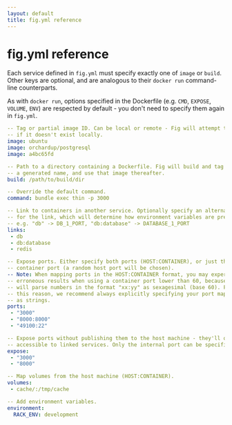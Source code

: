 ```yaml
---
layout: default
title: fig.yml reference
---
```


fig.yml reference
=================

Each service defined in `fig.yml` must specify exactly one of `image` or `build`. Other keys are optional, and are analogous to their `docker run` command-line counterparts.

As with `docker run`, options specified in the Dockerfile (e.g. `CMD`, `EXPOSE`, `VOLUME`, `ENV`) are respected by default - you don't need to specify them again in `fig.yml`.

```yaml
-- Tag or partial image ID. Can be local or remote - Fig will attempt to pull
-- if it doesn't exist locally.
image: ubuntu
image: orchardup/postgresql
image: a4bc65fd

-- Path to a directory containing a Dockerfile. Fig will build and tag it with
-- a generated name, and use that image thereafter.
build: /path/to/build/dir

-- Override the default command.
command: bundle exec thin -p 3000

-- Link to containers in another service. Optionally specify an alternate name
-- for the link, which will determine how environment variables are prefixed,
-- e.g. "db" -> DB_1_PORT, "db:database" -> DATABASE_1_PORT
links:
 - db
 - db:database
 - redis

-- Expose ports. Either specify both ports (HOST:CONTAINER), or just the
-- container port (a random host port will be chosen).
-- Note: When mapping ports in the HOST:CONTAINER format, you may experience
-- erroneous results when using a container port lower than 60, because YAML
-- will parse numbers in the format "xx:yy" as sexagesimal (base 60). For
-- this reason, we recommend always explicitly specifying your port mappings
-- as strings.
ports:
 - "3000"
 - "8000:8000"
 - "49100:22"

-- Expose ports without publishing them to the host machine - they'll only be
-- accessible to linked services. Only the internal port can be specified.
expose:
 - "3000"
 - "8000"

-- Map volumes from the host machine (HOST:CONTAINER).
volumes:
 - cache/:/tmp/cache

-- Add environment variables.
environment:
  RACK_ENV: development
```


